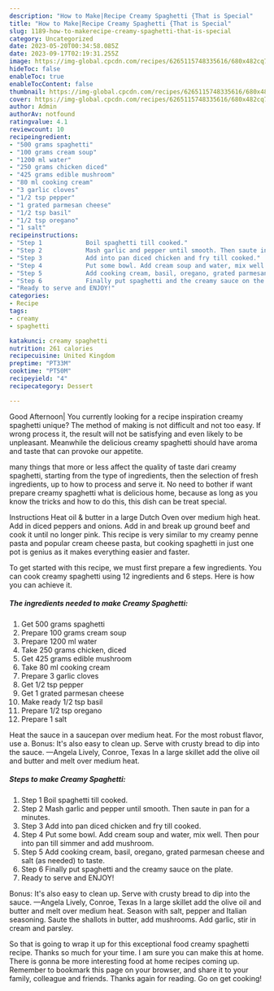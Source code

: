 ```yaml
---
description: "How to Make|Recipe Creamy Spaghetti {That is Special"
title: "How to Make|Recipe Creamy Spaghetti {That is Special"
slug: 1189-how-to-makerecipe-creamy-spaghetti-that-is-special
category: Uncategorized
date: 2023-05-20T00:34:58.085Z
date: 2023-09-17T02:19:31.255Z
image: https://img-global.cpcdn.com/recipes/6265115748335616/680x482cq70/creamy-spaghetti-recipe-main-photo.jpg
hideToc: false
enableToc: true
enableTocContent: false
thumbnail: https://img-global.cpcdn.com/recipes/6265115748335616/680x482cq70/creamy-spaghetti-recipe-main-photo.jpg
cover: https://img-global.cpcdn.com/recipes/6265115748335616/680x482cq70/creamy-spaghetti-recipe-main-photo.jpg
author: Admin
authorAv: notfound
ratingvalue: 4.1
reviewcount: 10
recipeingredient:
- "500 grams spaghetti"
- "100 grams cream soup"
- "1200 ml water"
- "250 grams chicken diced"
- "425 grams edible mushroom"
- "80 ml cooking cream"
- "3 garlic cloves"
- "1/2 tsp pepper"
- "1 grated parmesan cheese"
- "1/2 tsp basil"
- "1/2 tsp oregano"
- "1 salt"
recipeinstructions:
- "Step 1            Boil spaghetti till cooked."
- "Step 2            Mash garlic and pepper until smooth. Then saute in pan for a minutes."
- "Step 3            Add into pan diced chicken and fry till cooked."
- "Step 4            Put some bowl. Add cream soup and water, mix well. Then pour into pan till simmer and add mushroom."
- "Step 5            Add cooking cream, basil, oregano, grated parmesan cheese and salt (as needed) to taste."
- "Step 6            Finally put spaghetti and the creamy sauce on the plate."
- "Ready to serve and ENJOY!"
categories:
- Recipe
tags:
- creamy
- spaghetti

katakunci: creamy spaghetti 
nutrition: 261 calories
recipecuisine: United Kingdom
preptime: "PT33M"
cooktime: "PT50M"
recipeyield: "4"
recipecategory: Dessert

---
```



Good Afternoon| You currently looking for a recipe inspiration creamy spaghetti unique? The method of making is not difficult and not too easy. If wrong process it, the result will not be satisfying and even likely to be unpleasant. Meanwhile the delicious creamy spaghetti should have aroma and taste that can provoke our appetite.






many things that more or less affect the quality of taste dari creamy spaghetti, starting from the type of ingredients, then the selection of fresh ingredients, up to how to process and serve it. No need to bother if want prepare creamy spaghetti what is delicious home, because as long as you know the tricks and how to do this, this dish can be treat special.


Instructions Heat oil &amp; butter in a large Dutch Oven over medium high heat. Add in diced peppers and onions. Add in and break up ground beef and cook it until no longer pink. This recipe is very similar to my creamy penne pasta and popular cream cheese pasta, but cooking spaghetti in just one pot is genius as it makes everything easier and faster.


To get started with this recipe, we must first prepare a few ingredients. You can cook creamy spaghetti using 12 ingredients and 6 steps. Here is how you can achieve it.

<!--inarticleads1-->

##### The ingredients needed to make Creamy Spaghetti:

1. Get 500 grams spaghetti
1. Prepare 100 grams cream soup
1. Prepare 1200 ml water
1. Take 250 grams chicken, diced
1. Get 425 grams edible mushroom
1. Take 80 ml cooking cream
1. Prepare 3 garlic cloves
1. Get 1/2 tsp pepper
1. Get 1 grated parmesan cheese
1. Make ready 1/2 tsp basil
1. Prepare 1/2 tsp oregano
1. Prepare 1 salt


Heat the sauce in a saucepan over medium heat. For the most robust flavor, use a. Bonus: It&#39;s also easy to clean up. Serve with crusty bread to dip into the sauce. —Angela Lively, Conroe, Texas In a large skillet add the olive oil and butter and melt over medium heat. 

<!--inarticleads2-->

##### Steps to make Creamy Spaghetti:

1. Step 1            Boil spaghetti till cooked.
1. Step 2            Mash garlic and pepper until smooth. Then saute in pan for a minutes.
1. Step 3            Add into pan diced chicken and fry till cooked.
1. Step 4            Put some bowl. Add cream soup and water, mix well. Then pour into pan till simmer and add mushroom.
1. Step 5            Add cooking cream, basil, oregano, grated parmesan cheese and salt (as needed) to taste.
1. Step 6            Finally put spaghetti and the creamy sauce on the plate.
1. Ready to serve and ENJOY!

Bonus: It&#39;s also easy to clean up. Serve with crusty bread to dip into the sauce. —Angela Lively, Conroe, Texas In a large skillet add the olive oil and butter and melt over medium heat. Season with salt, pepper and Italian seasoning. Saute the shallots in butter, add mushrooms. Add garlic, stir in cream and parsley. 

So that is going to wrap it up for this exceptional food creamy spaghetti recipe. Thanks so much for your time. I am sure you can make this at home. There is gonna be more interesting food at home recipes coming up. Remember to bookmark this page on your browser, and share it to your family, colleague and friends. Thanks again for reading. Go on get cooking!
